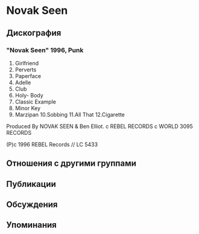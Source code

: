 # Novak Seen



## Дискография

### "Novak Seen" 1996, Punk

1.  Girlfriend
2.  Perverts
3.  Paperface
4.  Adelle
5.  Club
6.  Holy- Body
7.  Classic Example
8.  Minor Key
9.  Marzipan
10.Sobbing
11.All That
12.Cigarette

Produced By NOVAK SEEN & Ben Elliot.
 c REBEL RECORDS
 c WORLD 3095 RECORDS

(P)c 1996 REBEL Records // LC 5433


## Отношения с другими группами


## Публикации


## Обсуждения


## Упоминания

